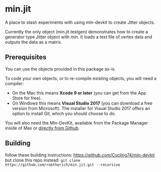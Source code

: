 # min.jit
A place to stash experiments with using min-devkit to create Jitter objects.

Currently the only object (min.jit.testgen) demonstrates how to create a generator type Jitter object with min. It loads a text file of vertex data and outputs the data as a matrix.


## Prerequisites

You can use the objects provided in this package as-is.

To code your own objects, or to re-compile existing objects, you will need a compiler:

* On the Mac this means **Xcode 9 or later** (you can get from the App Store for free).
* On Windows this means **Visual Studio 2017** (you can download a free version from Microsoft). The installer for Visual Studio 2017 offers an option to install Git, which you should choose to do.

You will also need the Min-DevKit, available from the Package Manager inside of Max or [directly from Github](https://github.com/Cycling74/min-devkit).


## Building

follow these building instructions: https://github.com/Cycling74/min-devkit but clone this repo instead: `git clone https://github.com/robtherich/min.jit.git --recursive`
